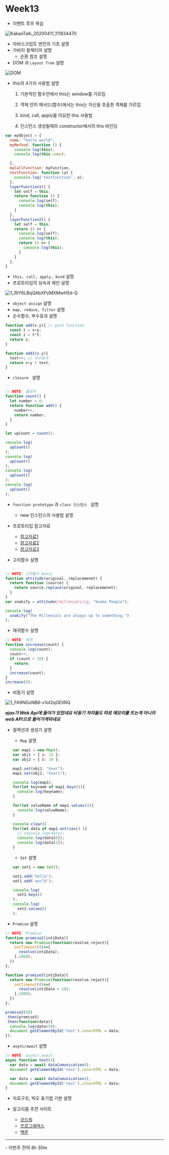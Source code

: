 # Week13



+ 이벤트 루프 복습

![KakaoTalk_20200411_111834470](https://user-images.githubusercontent.com/33567964/79035167-cbd31100-7bf6-11ea-92b2-ccbec6681037.gif)

+ 자바스크립트 엔진의 기초 설명
+ 가비지 컬렉터의 설명
  + 순환 참조 설명
+ DOM 과 `Layout Tree` 설명

![DOM](https://user-images.githubusercontent.com/33567964/79035183-f7ee9200-7bf6-11ea-9217-718644439d2c.png)

+ this의 4가지 사용법 설명

  1. 기본적인 함수안에서 this는 window를 가르킴

  2. 객체 안의 메서드(함수)에서는 this는 자신을 호출한 객체를 가르킴

  3. bind, call, apply를 이요한 this 사용법

  4. 인스턴스 생성될때의 constructor에서의 this 바인딩

```js
var myObject = {
  name: "hello world",
  myMethod: function () {
    console.log(this);
    console.log(this.name);

  },
  myCallFunction: myFunction,
  testFunction: function (a) {
    console.log('testfunction', a);
  },
  layerFunction1() {
    let self = this;
    return function () {
      console.log(self);
      console.log(this);
    }
  },
  layerFunction2() {
    let self = this;
    return () => {
      console.log(self);
      console.log(this);
      return () => {
        console.log(this);
      }
    }
  },
}
```



+ `this, call, apply, bind` 설명
+ 프로토타입의 상속과 체인 설명

![1_RIY6LBqQAbXPzMXMwH5d-Q](https://user-images.githubusercontent.com/33567964/79035094-08523d00-7bf6-11ea-902a-596d74bb52eb.png)

+ `object assign` 설명
+ `map, reduce, filter` 설명
+ 순수함수, 부수효과 설명

```js
function add(x,y){ // pure function
  const t = x+y;
  const z = t*t;
  return z;
}

function add1(x,y){ 
  test++; // 부수효과
  return x+y + test;
}
```

+ `closure ` 설명

```js

// NOTE: 클로저
function count() {
  let number = 0;
  return function add() {
    number++;
    return number;
  }
}

let upCount = count();

console.log(
  upCount()
);
console.log(
  upCount()
);
console.log(
  upCount()
);
console.log(
  upCount()
);
```



+ `function prototype` 과 `class 인스턴스 ` 설명

  - new 인스턴스의 사용법 설명
+ 프로토타입 참고자료

  + [참고자료1]([https://medium.com/@bluesh55/javascript-prototype-%EC%9D%B4%ED%95%B4%ED%95%98%EA%B8%B0-f8e67c286b67](https://medium.com/@bluesh55/javascript-prototype-이해하기-f8e67c286b67))
  + [참고자료2](http://www.nextree.co.kr/p7323/)
  + [참고자료3](http://insanehong.kr/post/javascript-prototype/)


+ 고차함수 설명

```js

// NOTE: 고차함수 basic
function attitude(original, replacemenet) {
  return function (source) {
    return source.replace(original, replacemenet);
  }
}
var snakify = attitude(/millenials/ig, "Snake People");

console.log(
  snakify("The Millenials are always up to something.")
);
```



+ 재귀함수 설명

```js
// NOTE: 재귀 
function increase(count) {
  console.log(count);
  count++;
  if (count > 10) {
    return;
  }
  increase(count);
}
increase(0);
```



+ 비동기 설명

![1_FA9NGxNB6-v1oI2qGEtlRQ](https://user-images.githubusercontent.com/33567964/79060785-5766a380-7cc4-11ea-9e32-60e725d41792.png)

***ajax가 Web Api에 들어가 있었네요 비동기 처리들도 따로 메모리를 뜨는게 아니라 web API으로 들어가게되네요***

+ 컬렉션과 생성기 설명

  + `Map` 설명

  ```js
  var map1 = new Map();
  var obj1 = { a: 15 };
  var obj2 = { b: 10 };
  
  map1.set(obj1, "User");
  map1.set(obj2, "User1");
  
  console.log(map1);
  for(let keyname of map1.keys()){
    console.log(keyname);
  }
  
  for(let valueName of map1.values()){
    console.log(valueName);
  }
  
  console.clear()
  for(let data of map1.entries() ){
    // console.log(data);
    console.log(data[0]);
    console.log(data[1]);
  }
  ```

  

  + `Set` 설명

  ```js
  var set1 = new Set();
  
  set1.add('hello');
  set1.add('world');
  
  console.log(
    set1.keys()
  );
  console.log(
    set1.values()
  );
  ```

  

+ `Promise` 설명

```js
// NOTE: Promise
function promise2(intiData){
  return new Promise(function(resolve,reject){
    setTimeout(()=>{
      resolve(intiData);
    },1000);
  })
};

function promise3(intiData){
  return new Promise(function(resolve,reject){
    setTimeout(()=>{
      resolve(intiData + 10);
    },1000);
  })
};

promise2(50)
.then(promise3)
.then(function(data){
  console.log(data+10);
  document.getElementById('test').innerHTML = data;
});
```



+ `async/await` 설명

```js
// NOTE: async/ await
async function test(){
  var data = await dataComunication();
  document.getElementById('test').innerHTML = data;

  var data = await dataComunication();
  document.getElementById('test').innerHTML = data;
}

```

+ 자료구조, 빅오 표기법 기본 설명

+ 알고리즘 추천 사이트
  + [코드워](https://www.codewars.com/)
  + [프로그래머스](https://programmers.co.kr/)
  + [백준](https://www.acmicpc.net/)



<hr />
- 이번주 잔여 8h 30m